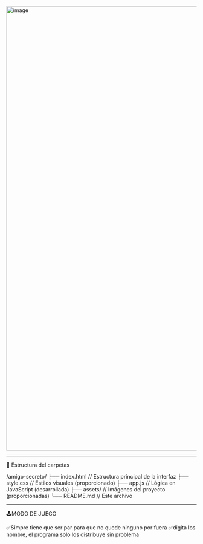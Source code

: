<img width="956" height="1175" alt="image" src="https://github.com/user-attachments/assets/21c48448-9c9f-47af-b397-58e30d025b96" />


________________________________________________________________________________________________________________________________________________

📁 Estructura del carpetas

/amigo-secreto/
├── index.html          // Estructura principal de la interfaz
├── style.css           // Estilos visuales (proporcionado)
├── app.js              // Lógica en JavaScript (desarrollada)
├── assets/             // Imágenes del proyecto (proporcionadas)
└── README.md           // Este archivo


________________________________________________________________________________________________________________________________________________
🕹️MODO DE JUEGO

✅Simpre tiene que ser par para que no quede ninguno por fuera 
✅digita los nombre, el programa solo los distribuye sin problema

